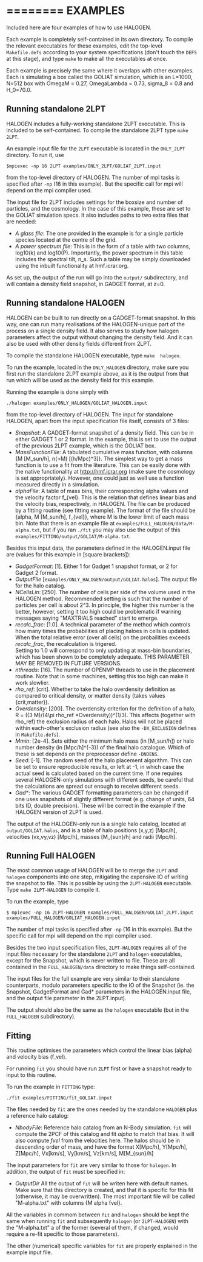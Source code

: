 ========
EXAMPLES
========
Included here are four examples of how to use HALOGEN. 

Each example is completely self-contained in its own directory.
To compile the relevant executables for these examples, edit
the top-level ``Makefile.defs`` according to your system
specifications (don't touch the ``DEFS`` at this stage), and
type ``make`` to make all the executables at once.

Each example is precisely the same where it overlaps with other
examples. Each is simulating a box called the GOLIAT simulation,
which is an L=1000, N=512 box with OmegaM = 0.27, 
OmegaLambda = 0.73, sigma_8 = 0.8 and H_0=70.0.

Running standalone 2LPT
-----------------------
HALOGEN includes a fully-working standalone 2LPT 
executable. This is included to be self-contained.
To compile the standalone 2LPT type ``make 2LPT``. 

An example input file for the ``2LPT`` executable is located 
in the ``ONLY_2LPT`` directory. To run it, use 

    $mpiexec -np 16 2LPT examples/ONLY_2LPT/GOLIAT_2LPT.input

from the top-level directory of HALOGEN. The number of mpi tasks
is specified after ``-np`` (16 in this example). But the specific
call for mpi will depend on the mpi compiler used.   

The input file for 2LPT includes settings for the boxsize and
number of particles, and the cosmology. In the case of this 
example, these are set to the GOLIAT simulation specs. 
It also includes paths to two extra files that are needed:

* *A glass file*: The one provided in the example is for a single
  particle species located at the centre of the grid.
* *A power spectrum file*: This is in the form of a table with two 
  columns, log10(k) and log10(P). Importantly, the power spectrum
  in this table includes the spectral tilt, n_s. Such a table may
  be simply downloaded using the inbuilt functionality at 
  hmf.icrar.org.

As set up, the output of the run will go into the ``output/``
subdirectory, and will contain a density field snapshot,
in GADGET format, at z=0.

Running standalone HALOGEN
--------------------------
HALOGEN can be built to run directly on a GADGET-format snapshot.
In this way, one can run many realisations of the HALOGEN-unique
part of the process on a single density field. It also serves to 
study how halogen parameters affect the output without changing
the density field. And it can also be used with other density 
fields different from 2LPT.

To compile the standalone HALOGEN executable, type ``make 
halogen``.

To run the example, located in the ``ONLY_HALOGEN`` directory,
make sure you first run the standalone 2LPT example above, as it is
the output from that run which will be used as the density field
for this example. 

Running the example is done simply with 

    ./halogen examples/ONLY_HALOGEN/GOLIAT_HALOGEN.input 

from the top-level directory of HALOGEN. The input for standalone 
HALOGEN, apart from the input specification file itself, consists of 
3 files:

* *Snapshot*: A GADGET-format snapshot of a density field. This can be
  in either GADGET 1 or 2 format. In the example, this is set to use
  the output of the previous 2LPT example, which is the GOLIAT box.
* *MassFunctionFile*: A tabulated cumulative mass function, with columns
  {M [M_sun/h], n(>M) [(h/Mpc)^3]}. The simplest way to get a mass 
  function is to use a fit from the literature. This can be easily done
  with the native functionality at http://hmf.icrar.org (make sure the cosmology
  is set appropriately). However, one could just as well use a function
  measured directly in a simulation.
* *alphaFile*: A table of mass bins, their corresponding alpha values and the velocity
  factor f_{vel}.
  This is the relation that defines linear bias and the velocity bias, respectively, in
  HALOGEN. The file can be produced by a fitting routine (see fitting example). The format
  of the file should be {alpha, M [M_sun/h], f_{vel}}, where M is the lower limit of
  each mass bin.
  Note that there is an example file at ``examples/FULL_HALOGEN/data/M-alpha.txt``, but if you ran ``./fit``
  you may also use the output of this ``examples/FITTING/output/GOLIAT/M-alpha.txt``. 

Besides this input data, the parameters defined in the HALOGEN.input file are
(values for this example in [square brackets]):

* *GadgetFormat*: [1]. Either 1 for Gadget 1 snapshot format, or 2 for Gadget 2
  format.
* *OutputFile* [``examples/ONLY_HALOGEN/output/GOLIAT.halos``]. The output file
  for the halo catalog.
* *NCellsLin*: [250]. The number of cells per side of the volume used in the
  HALOGEN method. Recommended setting is such that the number of particles
  per cell is about 2^3. In principle, the higher this number is the better,
  however, setting it too high could be problematic if warning messages saying 
  "MAXTRIALS reached" start to emerge.
* *recalc_frac*: [1.0]. A technical parameter of the method which controls how
  many times the probabilities of placing haloes in cells is updated.
  When the total relative error (over all cells) on the probailities
  exceeds *recalc_frac*, the recalculation is trigered.  
  Setting to 1.0 will correspond to only updating at mass-bin boundaries,
  which has been shown to be completely adequate. THIS PARAMETER MAY BE 
  REMOVED IN FUTURE VERSIONS.
* *nthreads*: [16]. The number of OPENMP threads to use in the placement
  routine. Note that in some machines, setting this too high can make it 
  work slowlier. 
* *rho_ref*: [crit]. Whether to take the halo overdensity definition as compared
  to critical density, or matter density (takes values {crit,matter}). 
* *Overdensity*: [200]. The overdensity criterion for the definition of a halo,
  R = ((3 M)/(4\pi rho_ref *Overdensity))^(1/3). This affects (together with 
  rho_ref) the exclusion radius of each halo. Halos will not be placed within 
  each-other's exclusion radius (see also the ``-DX_EXCLUSION`` defines in 
  ``Makefile.defs``).
* *Mmin*: [2e-4]. Sets either the minimum halo mass (in [M_sun/h]) or halo number 
  density (in [Mpc/h]^{-3}) of the final halo catalogue. 
  Which of these is set depends on the preprocessor define ``-DNDENS``.
* *Seed*: [-1]. The random seed of the halo placement algorithm. This can be set
  to ensure reproducible results, or left at -1, in which case the actual seed
  is calculated based on the current time. If one requires several
  HALOGEN-only simulations with different seeds, be careful that the
  calculations are spread out enough to receive different seeds.
* *Gad**: The various GADGET formatting parameters can be changed if one uses
  snapshots of slightly different format (e.g. change of units, 64 bits ID, double precision).
   These will be correct in the example if the HALOGEN version of 2LPT is used. 

The output of the HALOGEN-only run is a single halo catalog, located at
``output/GOLIAT.halos``, and is a table of halo positions (x,y,z) [Mpc/h], 
velocities (vx,vy,vz) [Mpc/h], masses [M_{sun}/h] and radii [Mpc/h].

Running Full HALOGEN
--------------------
The most common usage of HALOGEN will be to merge the ``2LPT`` and ``halogen``
components into one step, mitigating the expensive IO of writing the snapshot
to file. This is possible by using the ``2LPT-HALOGEN``
executable. Type ``make 2LPT-HALOGEN`` to compile it.  

To run the example, type

    $ mpiexec -np 16 2LPT-HALOGEN examples/FULL_HALOGEN/GOLIAT_2LPT.input examples/FULL_HALOGEN/GOLIAT_HALOGEN.input

The number of mpi tasks is specified after ``-np`` (16 in this example). 
But the specific call for mpi will depend on the mpi compiler used. 

Besides the two input specification files, ``2LPT-HALOGEN`` requires all of
the input files necessary for the standalone ``2LPT`` and ``halogen``
executables, except for the Snapshot, which is never written to file. These
are all contained in the ``FULL_HALOGEN/data`` directory to make things
self-contained.

The input files for the full example are very similar to their standalone
counterparts, modulo parameters specific to the IO of the Snapshot (ie. the
Snapshot, GadgetFormat and Gad* parameters in the HALOGEN.input file, and the
output file parameter in the 2LPT.input).

The output should also be the same as the ``halogen`` executable (but in the 
``FULL_HALOGEN`` subdirectory).


Fitting
-------

This routine optimises the parameters which control the linear bias (alpha) and velocity bias
(f_vel). 

For running ``fit`` you should have run ``2LPT`` first or have a snapshot ready to input to this routine. 

To run the example in ``FITTING`` type: 

``./fit examples/FITTING/fit_GOLIAT.input``

The files needed by ``fit`` are the ones needed by the standalone ``HALOGEN`` plus a reference halo catalog:

* *NbodyFile*: Reference halo catalog from an N-Body simulation. ``fit`` will compute the 2PCF of this catalog
  and fit *alpha* to match that bias. It will also compute *fvel* from the velocities here. The halos should
  be in descending order of mass, and have the format X[Mpc/h], Y[Mpc/h], Z[Mpc/h], Vx[km/s], Vy[km/s], Vz[km/s], M[M_{sun}/h]

The input parameters for ``fit`` are very similar to those for ``halogen``. 
In addition, the output of ``fit`` must be specified in:

* *OutputDir* All the output of ``fit`` will be writen here with default names. Make sure that this directory is created, and that 
  it is specific for this fit (otherwise, it may be overwritten). The most important file will be called "M-alpha.txt" with columns
  {M alpha fvel}.

All the variables in commom between ``fit`` and ``halogen`` should be kept the same
when running ``fit`` and subsequently ``halogen`` (or ``2LPT-HALOGEN``) with
the "M-alpha.txt" a of the former (several of them, if changed, would require
a re-fit specific to those parameters).
 
The other (numerical) specific variables for ``fit`` are properly explained in
the example input file.
